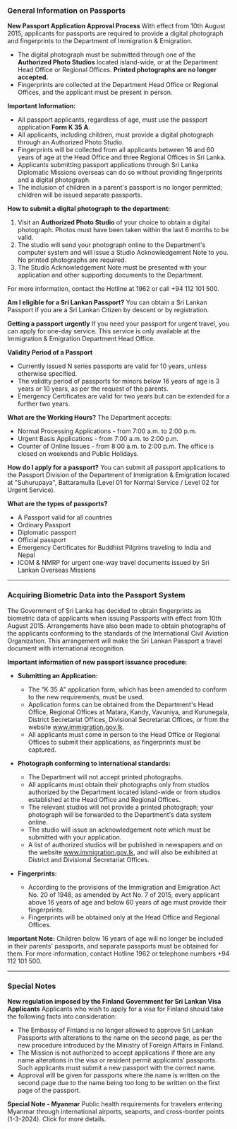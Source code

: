 ### General Information on Passports

**New Passport Application Approval Process**
With effect from 10th August 2015, applicants for passports are required to provide a digital photograph and fingerprints to the Department of Immigration & Emigration.

* The digital photograph must be submitted through one of the **Authorized Photo Studios** located island-wide, or at the Department Head Office or Regional Offices. **Printed photographs are no longer accepted.**
* Fingerprints are collected at the Department Head Office or Regional Offices, and the applicant must be present in person.

**Important Information:**
* All passport applicants, regardless of age, must use the passport application **Form K 35 A**.
* All applicants, including children, must provide a digital photograph through an Authorized Photo Studio.
* Fingerprints will be collected from all applicants between 16 and 60 years of age at the Head Office and three Regional Offices in Sri Lanka.
* Applicants submitting passport applications through Sri Lanka Diplomatic Missions overseas can do so without providing fingerprints and a digital photograph.
* The inclusion of children in a parent's passport is no longer permitted; children will be issued separate passports.

**How to submit a digital photograph to the department:**
1.  Visit an **Authorized Photo Studio** of your choice to obtain a digital photograph. Photos must have been taken within the last 6 months to be valid.
2.  The studio will send your photograph online to the Department's computer system and will issue a Studio Acknowledgement Note to you. No printed photographs are required.
3.  The Studio Acknowledgement Note must be presented with your application and other supporting documents to the Department.

For more information, contact the Hotline at 1962 or call +94 112 101 500.

**Am I eligible for a Sri Lankan Passport?**
You can obtain a Sri Lankan Passport if you are a Sri Lankan Citizen by descent or by registration.

**Getting a passport urgently**
If you need your passport for urgent travel, you can apply for one-day service. This service is only available at the Immigration & Emigration Department Head Office.

**Validity Period of a Passport**
* Currently issued N series passports are valid for 10 years, unless otherwise specified.
* The validity period of passports for minors below 16 years of age is 3 years or 10 years, as per the request of the parents.
* Emergency Certificates are valid for two years but can be extended for a further two years.

**What are the Working Hours?**
The Department accepts:
* Normal Processing Applications - from 7:00 a.m. to 2:00 p.m.
* Urgent Basis Applications - from 7:00 a.m. to 2:00 p.m.
* Counter of Online Issues - from 8:00 a.m. to 2:00 p.m.
The office is closed on weekends and Public Holidays.

**How do I apply for a passport?**
You can submit all passport applications to the Passport Division of the Department of Immigration & Emigration located at "Suhurupaya", Battaramulla (Level 01 for Normal Service / Level 02 for Urgent Service).

**What are the types of passports?**
* A Passport valid for all countries
* Ordinary Passport
* Diplomatic passport
* Official passport
* Emergency Certificates for Buddhist Pilgrims traveling to India and Nepal
* ICOM & NMRP for urgent one-way travel documents issued by Sri Lankan Overseas Missions

---

### Acquiring Biometric Data into the Passport System

The Government of Sri Lanka has decided to obtain fingerprints as biometric data of applicants when issuing Passports with effect from 10th August 2015. Arrangements have also been made to obtain photographs of the applicants conforming to the standards of the International Civil Aviation Organization. This arrangement will make the Sri Lankan Passport a travel document with international recognition.

**Important information of new passport issuance procedure:**

* **Submitting an Application:**
    * The "K 35 A" application form, which has been amended to conform to the new requirements, must be used.
    * Application forms can be obtained from the Department's Head Office, Regional Offices at Matara, Kandy, Vavuniya, and Kurunegala, District Secretariat Offices, Divisional Secretariat Offices, or from the website www.immigration.gov.lk.
    * All applicants must come in person to the Head Office or Regional Offices to submit their applications, as fingerprints must be captured.

* **Photograph conforming to international standards:**
    * The Department will not accept printed photographs.
    * All applicants must obtain their photographs only from studios authorized by the Department located island-wide or from studios established at the Head Office and Regional Offices.
    * The relevant studios will not provide a printed photograph; your photograph will be forwarded to the Department's data system online.
    * The studio will issue an acknowledgement note which must be submitted with your application.
    * A list of authorized studios will be published in newspapers and on the website www.immigration.gov.lk, and will also be exhibited at District and Divisional Secretariat Offices.

* **Fingerprints:**
    * According to the provisions of the Immigration and Emigration Act No. 20 of 1948, as amended by Act No. 7 of 2015, every applicant above 16 years of age and below 60 years of age must provide their fingerprints.
    * Fingerprints will be obtained only at the Head Office and Regional Offices.

**Important Note:**
Children below 16 years of age will no longer be included in their parents' passports, and separate passports must be obtained for them. For more information, contact Hotline 1962 or telephone numbers +94 112 101 500.

---

### Special Notes

**New regulation imposed by the Finland Government for Sri Lankan Visa Applicants**
Applicants who wish to apply for a visa for Finland should take the following facts into consideration:
* The Embassy of Finland is no longer allowed to approve Sri Lankan Passports with alterations to the name on the second page, as per the new procedure introduced by the Ministry of Foreign Affairs in Finland.
* The Mission is not authorized to accept applications if there are any name alterations in the visa or resident permit applicants’ passports. Such applicants must submit a new passport with the correct name.
* Approval will be given for passports where the name is written on the second page due to the name being too long to be written on the first page of the passport.

**Special Note - Myanmar**
Public health requirements for travelers entering Myanmar through international airports, seaports, and cross-border points (1-3-2024). Click for more details.